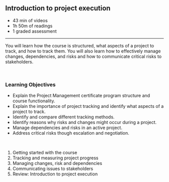 ## Introduction to project execution

- 43 min of videos
- 1h 50m of readings
- 1 graded assessment

<hr>

You will learn how the course is structured, what aspects of a project to track, and how to track them. You will also learn how to effectively manage changes, dependencies, and risks and how to communicate critical risks to stakeholders.

<br>

### Learning Objectives

- Explain the Project Management certificate program structure and course functionality.
- Explain the importance of project tracking and identify what aspects of a project to track.
- Identify and compare different tracking methods.
- Identify reasons why risks and changes might occur during a project.
- Manage dependencies and risks in an active project.
- Address critical risks though escalation and negotiation.

<br>

1. Getting started with the course
2. Tracking and measuring project progress
3. Managing changes, risk and dependencies
4. Communicating issues to stakeholders
5. Review: Introduction to project execution
